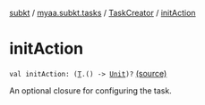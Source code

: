 [subkt](../../index.md) / [myaa.subkt.tasks](../index.md) / [TaskCreator](index.md) / [initAction](./init-action.md)

# initAction

`val initAction: (`[`T`](index.md#T)`.() -> `[`Unit`](https://kotlinlang.org/api/latest/jvm/stdlib/kotlin/-unit/index.html)`)?` [(source)](https://github.com/Myaamori/SubKt/blob/master/src/main/kotlin/myaa/subkt/tasks/tasks.kt#L238)

An optional closure for configuring the task.


